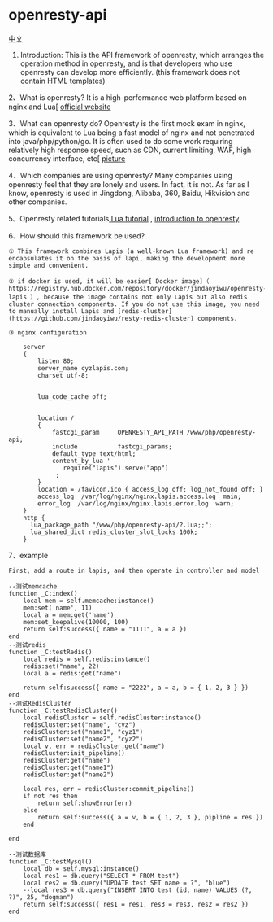 # openresty-api
[中文](https://github.com/jindaoyiwu/openresty-api/blob/main/README-CN.md)
1. Introduction: This is the API framework of openresty, which arranges the operation method in openresty, and is that developers who use openresty can develop more efficiently. (this framework does not contain HTML templates)

2、What is openresty? It is a high-performance web platform based on nginx and Lua[ [official website](http://openresty.org/)

3、What can openresty do? Openresty is the first mock exam in nginx, which is equivalent to Lua being a fast model of nginx and not penetrated into java/php/python/go. It is often used to do some work requiring relatively high response speed, such as CDN, current limiting, WAF, high concurrency interface, etc[ [picture](https://github.com/jindaoyiwu/openresty-api/blob/main/storage/image/openresty.png)

4、Which companies are using openresty? Many companies using openresty feel that they are lonely and users. In fact, it is not. As far as I know, openresty is used in Jingdong, Alibaba, 360, Baidu, Hikvision and other companies.

5、Openresty related tutorials[ Lua tutorial](https://www.bilibili.com/video/BV1H4411b7o9?p=1) , [introduction to openresty](https://www.bilibili.com/video/BV1S4411d7rx?from=search&seid=1245851150900242422)

6、How should this framework be used?

	① This framework combines Lapis (a well-known Lua framework) and re encapsulates it on the basis of lapi, making the development more simple and convenient.

	② if docker is used, it will be easier[ Docker image]（ https://registry.hub.docker.com/repository/docker/jindaoyiwu/openresty-lapis ）, because the image contains not only Lapis but also redis cluster connection components. If you do not use this image, you need to manually install Lapis and [redis-cluster](https://github.com/jindaoyiwu/resty-redis-cluster) components.

	③ nginx configuration

        server
        {
            listen 80;
            server_name cyzlapis.com;
            charset utf-8;
        
        
            lua_code_cache off;
        
        
            location /
            {
                fastcgi_param     OPENRESTY_API_PATH /www/php/openresty-api;
                include           fastcgi_params;
                default_type text/html;
                content_by_lua '
                   require("lapis").serve("app")
                ';
            }
            location = /favicon.ico { access_log off; log_not_found off; }
            access_log  /var/log/nginx/nginx.lapis.access.log  main;
            error_log  /var/log/nginx/nginx.lapis.error.log  warn;
        }
        http {
          lua_package_path "/www/php/openresty-api/?.lua;;";
          lua_shared_dict redis_cluster_slot_locks 100k;
        }
        
7、example

    First, add a route in lapis, and then operate in controller and model

    --测试memcache
    function _C:index()
        local mem = self.memcache:instance()
        mem:set('name', 11)
        local a = mem:get('name')
        mem:set_keepalive(10000, 100)
        return self:success({ name = "1111", a = a })
    end
    --测试redis
    function _C:testRedis()
        local redis = self.redis:instance()
        redis:set("name", 22)
        local a = redis:get("name")
    
        return self:success({ name = "2222", a = a, b = { 1, 2, 3 } })
    end
    --测试RedisCluster
    function _C:testRedisCluster()
        local redisCluster = self.redisCluster:instance()
        redisCluster:set("name", "cyz")
        redisCluster:set("name1", "cyz1")
        redisCluster:set("name2", "cyz2")
        local v, err = redisCluster:get("name")
        redisCluster:init_pipeline()
        redisCluster:get("name")
        redisCluster:get("name1")
        redisCluster:get("name2")
    
        local res, err = redisCluster:commit_pipeline()
        if not res then
            return self:showError(err)
        else
            return self:success({ a = v, b = { 1, 2, 3 }, pipline = res })
        end
    
    end
    
    --测试数据库
    function _C:testMysql()
        local db = self.mysql:instance()
        local res1 = db.query("SELECT * FROM test")
        local res2 = db.query("UPDATE test SET name = ?", "blue")
        --local res3 = db.query("INSERT INTO test (id, name) VALUES (?, ?)", 25, "dogman")
        return self:success({ res1 = res1, res3 = res3, res2 = res2 })
    end


